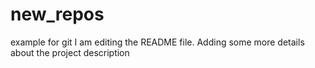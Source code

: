 # new_repos
example for git
I am editing the README file. Adding some more details about the project description
